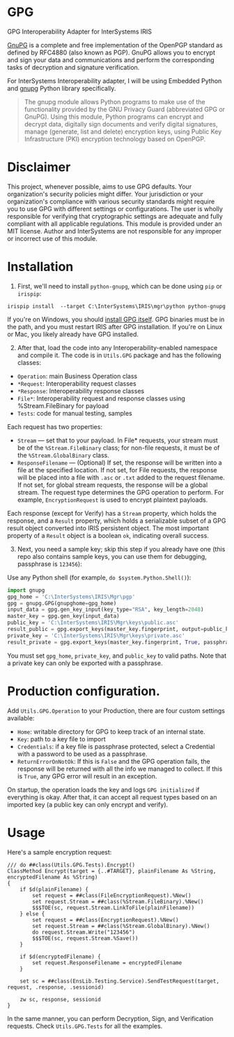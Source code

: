 # GPG
GPG Interoperability Adapter for InterSystems IRIS

[GnuPG](https://gnupg.org/) is a complete and free implementation of the OpenPGP standard as defined by RFC4880 (also known as PGP). GnuPG allows you to encrypt and sign your data and communications and perform the corresponding tasks of decryption and signature verification.

For InterSystems Interoperability adapter, I will be using Embedded Python and [gnupg](https://gnupg.readthedocs.io/en/latest/) Python library specifically.

> The gnupg module allows Python programs to make use of the functionality provided by the GNU Privacy Guard (abbreviated GPG or GnuPG). Using this module, Python programs can encrypt and decrypt data, digitally sign documents and verify digital signatures, manage (generate, list and delete) encryption keys, using Public Key Infrastructure (PKI) encryption technology based on OpenPGP.

# Disclaimer

This project, whenever possible, aims to use GPG defaults. Your organization's security policies might differ. Your jurisdiction or your organization's compliance with various security standards might require you to use GPG with different settings or configurations. The user is wholly responsible for verifying that cryptographic settings are adequate and fully compliant with all applicable regulations. This module is provided under an MIT license. Author and InterSystems are not responsible for any improper or incorrect use of this module. 

# Installation
1. First, we'll need to install `python-gnupg`, which can be done using `pip` or `irispip`:
```
irispip install  --target C:\InterSystems\IRIS\mgr\python python-gnupg
```

If you're on Windows, you should [install GPG itself](https://gnupg.org/download/index.html). GPG binaries must be in the path, and you must restart IRIS after GPG installation. If you're on Linux or Mac, you likely already have GPG installed. 

2. After that, load the code into any Interoperability-enabled namespace and compile it. The code is in `Utils.GPG` package and has the following classes:
- `Operation`: main Business Operation class
- `*Request`: Interoperability request classes
- `*Response`: Interoperability response classes
- `File*`: Interoperability request and response classes using %Stream.FileBinary for payload
- `Tests`: code for manual testing, samples

Each request has two properties: 
- `Stream` — set that to your payload. In File* requests, your stream must be of the `%Stream.FileBinary` class; for non-file requests, it must be of the `%Stream.GlobalBinary` class.
- `ResponseFilename` — (Optional) If set, the response will be written into a file at the specified location. If not set, for File requests, the response will be placed into a file with `.asc` or `.txt` added to the request filename. If not set, for global stream requests, the response will be a global stream.
The request type determines the GPG operation to perform. For example, `EncryptionRequest` is used to encrypt plaintext payloads. 

Each response (except for Verify) has a `Stream` property, which holds the response, and a `Result` property, which holds a serializable subset of a GPG result object converted into IRIS persistent object. The most important property of a `Result` object is a boolean `ok`, indicating overall success. 

3. Next, you need a sample key; skip this step if you already have one (this repo also contains sample keys, you can use them for debugging, passphrase is `123456`):

Use any Python shell (for example, `do $system.Python.Shell()`):

```python
import gnupg
gpg_home = 'C:\InterSystems\IRIS\Mgr\pgp'
gpg = gnupg.GPG(gnupghome=gpg_home)
input_data = gpg.gen_key_input(key_type="RSA", key_length=2048)
master_key = gpg.gen_key(input_data)
public_key = 'C:\InterSystems\IRIS\Mgr\keys\public.asc'
result_public = gpg.export_keys(master_key.fingerprint, output=public_key)
private_key = 'C:\InterSystems\IRIS\Mgr\keys\private.asc'
result_private = gpg.export_keys(master_key.fingerprint, True, passphrase="", output=private_key)
```

You must set `gpg_home`, `private_key`, and `public_key` to valid paths. Note that a private key can only be exported with a passphrase.

# Production configuration.

Add `Utils.GPG.Operation` to your Production, there are four custom settings available:
- `Home`: writable directory for GPG to keep track of an internal state.
- `Key`: path to a key file to import
- `Credentials`: if a key file is passphrase protected, select a Credential with a password to be used as a passphrase.
- `ReturnErrorOnNotOk`: If this is `False` and the GPG operation fails, the response will be returned with all the info we managed to collect. If this is `True`, any GPG error will result in an exception.

On startup, the operation loads the key and logs `GPG initialized` if everything is okay. After that, it can accept all request types based on an imported key (a public key can only encrypt and verify).

# Usage

Here's a sample encryption request:

```objectscript
/// do ##class(Utils.GPG.Tests).Encrypt()
ClassMethod Encrypt(target = {..#TARGET}, plainFilename As %String, encryptedFilename As %String)
{
	if $d(plainFilename) {
		set request = ##class(FileEncryptionRequest).%New()
		set request.Stream = ##class(%Stream.FileBinary).%New()
		$$$TOE(sc, request.Stream.LinkToFile(plainFilename))
	} else {
		set request = ##class(EncryptionRequest).%New()
		set request.Stream = ##class(%Stream.GlobalBinary).%New()
		do request.Stream.Write("123456")
		$$$TOE(sc, request.Stream.%Save())
	}
	
	if $d(encryptedFilename) {
		set request.ResponseFilename = encryptedFilename
	}
		
	set sc = ##class(EnsLib.Testing.Service).SendTestRequest(target, request, .response, .sessionid)
	
	zw sc, response, sessionid
}
```
In the same manner, you can perform Decryption, Sign, and Verification requests. Check `Utils.GPG.Tests` for all the examples.
